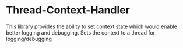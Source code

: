 # Thread-Context-Handler

This library provides the ability to set context state which would enable better logging and debugging. 
Sets the context to a thread for logging/debugging
